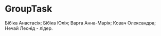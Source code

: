 # GroupTask
Бібіка Анастасія;
Бібіка Юлія;
Варга Анна-Марія;
Ковач Олександра;
Нечай Леонід - лідер.
